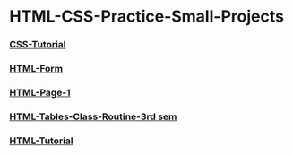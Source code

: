 # HTML-CSS-Practice-Small-Projects
### [CSS-Tutorial](./CSS-Tutorial/INDEX.HTM)
### [HTML-Form](./HTML-Form/form.html)
### [HTML-Page-1](./HTML-Page-1/index.html)
### [HTML-Tables-Class-Routine-3rd sem](./HTML-Tables-Class-Routine-3rd-sem/index.html)
### [HTML-Tutorial](./HTML-Tutorial/INDEX.html)
